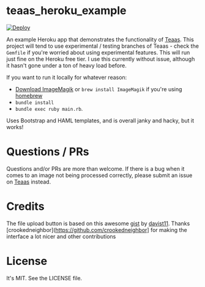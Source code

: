 # teaas_heroku_example
[![Deploy](https://www.herokucdn.com/deploy/button.svg)](https://heroku.com/deploy)

An example Heroku app that demonstrates the functionality of [Teaas](https://github.com/wjr1985/teaas). This project will tend to use experimental / testing branches of Teaas - check the `Gemfile` if you're worried about using experimental features. This will run just fine on the Heroku free tier. I use this currently without issue, although it hasn't gone under a ton of heavy load before.

If you want to run it locally for whatever reason: 

* [Download ImageMagik](http://www.imagemagick.org/script/binary-releases.php) or `brew install ImageMagik` if you're using [homebrew](http://brew.sh/)
* `bundle install`
* `bundle exec ruby main.rb`.

Uses Bootstrap and HAML templates, and is overall janky and hacky, but it works!

# Questions / PRs
Questions and/or PRs are more than welcome. If there is a bug when it comes to an image not being processed correctly, please submit an issue on [Teaas](https://github.com/wjr1985/teaas/issues) instead.

# Credits
The file upload button is based on this awesome [gist](https://gist.github.com/davist11/645816) by [davist11](https://github.com/davist11).
Thanks [crookedneighbor](https://github.com/crookedneighbor] for making the interface a lot nicer and other contributions 

# License
It's MIT. See the LICENSE file.
